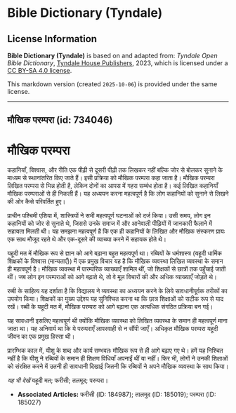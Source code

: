 # Bible Dictionary (Tyndale)

## License Information

**Bible Dictionary (Tyndale)** is based on and adapted from: _Tyndale Open Bible Dictionary_, [Tyndale House Publishers](https://tyndaleopenresources.com/), 2023, which is licensed under a [CC BY-SA 4.0 license](https://creativecommons.org/licenses/by-sa/4.0/legalcode.en).

This markdown version (created `2025-10-06`) is provided under the same license.



--------------------------------

## मौखिक परम्परा (id: 734046)

मौखिक परम्परा
=============

कहानियाँ, विश्वास, और रीति एक पीढ़ी से दूसरी पीढ़ी तक लिखकर नहीं बल्कि जोर से बोलकर सुनाने के माध्यम से स्थानांतरित किए जाते हैं। इसी प्रक्रिया को मौखिक परम्परा कहा जाता है। मौखिक परम्परा लिखित परम्परा से भिन्न होती है, लेकिन दोनों का आपस में गहरा सम्बंध होता है। कई लिखित कहानियाँ मौखिक परम्पराओं से ही निकली हैं। यह अध्ययन करना महत्वपूर्ण है कि लोग कहानियों को सुनाने से लिखने की ओर कैसे परिवर्तित हुए।

प्राचीन पश्चिमी एशिया में, शास्त्रियों ने सभी महत्वपूर्ण घटनाओं को दर्ज किया। उसी समय, लोग इन कहानियों को जोर से सुनाते थे, जिससे उनके समाज में और आनेवाली पीढ़ियों में जानकारी फैलाने में सहायता मिलती थी। यह समझना महत्वपूर्ण है कि एक ही कहानियों के लिखित और मौखिक संस्करण प्रायः एक साथ मौजूद रहते थे और एक\-दूसरे की व्याख्या करने में सहायक होते थे।

यहूदी मत में मौखिक रूप से ज्ञान को आगे बढ़ाना बहुत महत्वपूर्ण था। रब्बियों के धर्मशास्त्र (यहूदी धार्मिक शिक्षकों के विश्वास (मान्यताएँ)) में एक प्रमुख विचार यह है कि मौखिक व्यवस्था लिखित व्यवस्था के समान ही महत्वपूर्ण है। मौखिक व्यवस्था में पारम्परिक व्याख्याएँ शामिल थीं, जो शिक्षकों से छात्रों तक पहुँचाई जाती थीं। जब लोग इन परम्पराओं को आगे बढ़ाते थे, तो वे मूल विचारों की और अधिक व्याख्याएँ जोड़ते थे।

रब्बी के साहित्य यह दर्शाता है कि विद्यालय ने व्यवस्था का अध्ययन करने के लिये सावधानीपूर्वक तरीकों का उपयोग किया। शिक्षकों का मुख्य उद्देश्य यह सुनिश्चित करना था कि छात्र शिक्षाओं को सटीक रूप से याद रखें। रब्बी के यहूदी मत में, मौखिक परम्परा को आगे बढ़ाना एक अत्यधिक संगठित प्रक्रिया बन गई।

यह सावधानी इसलिए महत्वपूर्ण थी क्योंकि मौखिक व्यवस्था को लिखित व्यवस्था के समान ही महत्वपूर्ण माना जाता था। यह अनिवार्य था कि ये परम्पराएँ लापरवाही से न सौंपी जाएँ। अधिकृत मौखिक परम्परा यहूदी जीवन का एक प्रमुख हिस्सा थी।

प्रारम्भिक काल में, यीशु के शब्द और कार्य सम्भवतः मौखिक रूप से ही आगे बढ़ाए गए थे। हमें यह निश्चित नहीं है कि यीशु ने रब्बियों के समान ही शिक्षण विधियाँ अपनाईं थीं या नहीं। फिर भी, लोगों ने उनकी शिक्षाओं को संरक्षित करने में उतनी ही सावधानी दिखाई जितनी कि रब्बियों ने अपने मौखिक व्यवस्था के साथ किया।

*यह भी देखें* यहूदी मत; फरीसी; तलमूद; परम्परा।

* **Associated Articles:** फरीसी (ID: 184987); तालमुद (ID: 185019); परम्परा (ID: 185027)

